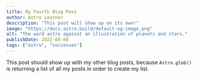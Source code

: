 ```yaml
---
title: My Fourth Blog Post
author: Astro Learner
description: "This post will show up on its own!"
image: "https://docs.astro.build/default-og-image.png"
alt: "The word astro against an illustration of planets and stars."
publishDate: 2022-08-08
tags: ["astro", "successes"]
---
```


This post should show up with my other blog posts, because `Astro.glob()` is returning a list of all my posts in order to create my list.
